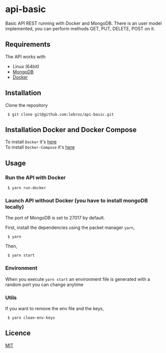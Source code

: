 # api-basic

Basic API REST running with Docker and MongoDB. There is an user model implemented, you can perform methods GET, PUT, DELETE, POST on it.

## Requirements

The API works with

* Linux (64bit)
* [MongoDB](https://www.mongodb.com/fr)
* [Docker](https://docs.docker.com/)

## Installation

Clone the repository

```
 $ git clone git@github.com:lebroz/api-basic.git
```
## Installation Docker and Docker Compose

To install `Docker` it's [here](https://docs.docker.com/install/linux/docker-ce/ubuntu/) </br>
To install `Docker-Compose` it's [here](https://docs.docker.com/compose/install/)

## Usage

### Run the API with Docker

```
 $ yarn run-docker
```

### Launch API without Docker (you have to install mongoDB locally)

The port of MongoDB is set to 27017 by default.

First, install the dependencies using the packet manager `yarn`,

```
 $ yarn
```
Then,

```
 $ yarn start
```

### Environment

When you execute `yarn start` an environment file is generated with a random port you can change anytime

### Utils

If you want to remove the env file and the keys,

```
 $ yarn clean-env-keys
```

## Licence

[MIT](https://choosealicense.com/licenses/mit/)
